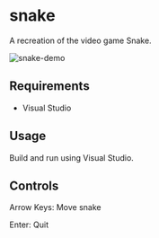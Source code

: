 # snake

A recreation of the video game Snake.

![snake-demo](https://github.com/user-attachments/assets/f89224d7-d7bd-4dd3-a80f-4f2e7e07d00f)

## Requirements

- Visual Studio

## Usage

Build and run using Visual Studio.

## Controls

Arrow Keys: Move snake

Enter: Quit
